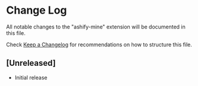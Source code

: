 # Change Log

All notable changes to the "ashify-mine" extension will be documented in this file.

Check [Keep a Changelog](http://keepachangelog.com/) for recommendations on how to structure this file.

## [Unreleased]

- Initial release